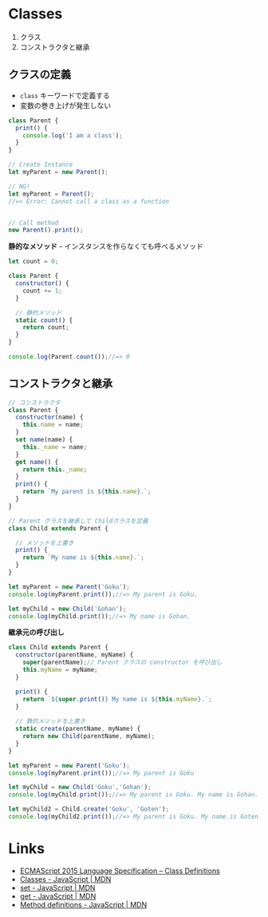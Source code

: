 # Classes 
1. クラス
2. コンストラクタと継承

## クラスの定義

- `class` キーワードで定義する
- 変数の巻き上げが発生しない

```js
class Parent {
  print() {
    console.log('I am a class');
  }
}

// Create Instance
let myParent = new Parent();

// NG!
let myParent = Parent(); 
//=> Error: Cannot call a class as a function


// Call method
new Parent().print();
```

__静的なメソッド__ - インスタンスを作らなくても呼べるメソッド

```js
let count = 0;

class Parent {
  constructor() {
    count += 1;
  }

  // 静的メソッド
  static count() {
    return count;
  }
}

console.log(Parent.count());//=> 0
```

## コンストラクタと継承

```js
// コンストラクタ
class Parent {
  constructor(name) {
    this.name = name;
  }
  set name(name) {
    this._name = name;
  }
  get name() {
    return this._name;
  }
  print() {
    return `My parent is ${this.name}.`;
  }
}

// Parent クラスを継承して Childクラスを定義
class Child extends Parent {

  // メソッドを上書き
  print() {
    return `My name is ${this.name}.`;
  }
}

let myParent = new Parent('Goku');
console.log(myParent.print());//=> My parent is Goku.

let myChild = new Child('Gohan');
console.log(myChild.print());//=> My name is Gohan.
```

__継承元の呼び出し__

```js
class Child extends Parent {
  constructor(parentName, myName) {
    super(parentName);// Parent クラスの constructor を呼び出し
    this.myName = myName;
  }

  print() {
    return `${super.print()} My name is ${this.myName}.`;
  }
  
  // 静的メソッドを上書き
  static create(parentName, myName) {
    return new Child(parentName, myName);
  }
}

let myParent = new Parent('Goku');
console.log(myParent.print());//=> My parent is Goku

let myChild = new Child('Goku','Gohan');
console.log(myChild.print());//=> My parent is Goku. My name is Gohan.

let myChild2 = Child.create('Goku', 'Goten');
console.log(myChild2.print());//=> My parent is Goku. My name is Goten.
```

# Links
- [ECMAScript 2015 Language Specification – Class Definitions](http://www.ecma-international.org/ecma-262/6.0/#sec-class-definitions)
- [Classes - JavaScript | MDN](https://developer.mozilla.org/ja/docs/Web/JavaScript/Reference/Classes)
- [set - JavaScript | MDN](https://developer.mozilla.org/ja/docs/JavaScript/Reference/Operators/set)
- [get - JavaScript | MDN](https://developer.mozilla.org/ja/docs/Web/JavaScript/Reference/Operators/get)
- [Method definitions - JavaScript | MDN](https://developer.mozilla.org/ja/docs/Web/JavaScript/Reference/Functions_and_function_scope/Method_definitions)



